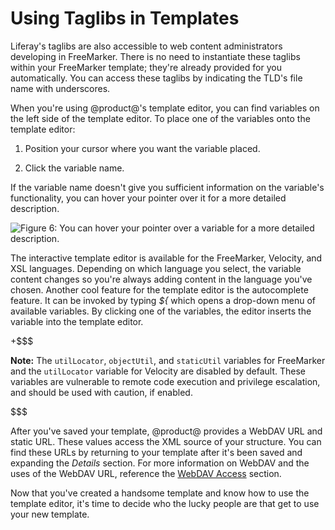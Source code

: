 # Using Taglibs in Templates

Liferay's taglibs are also accessible to web content administrators developing
in FreeMarker. There is no need to instantiate these taglibs within your
FreeMarker template; they're already provided for you automatically. You can
access these taglibs by indicating the TLD's file name with underscores.

When you're using @product@'s template editor, you can find variables on the 
left side of the template editor. To place one of the variables onto
the template editor:

1.  Position your cursor where you want the variable placed.

2.  Click the variable name.

If the variable name doesn't give you sufficient information on the variable's 
functionality, you can hover your pointer over it for a more detailed 
description.

![Figure 6: You can hover your pointer over a variable for a more detailed description.](../../../images/web-content-templates-create.png)

The interactive template editor is available for the FreeMarker, Velocity, and
XSL languages. Depending on which language you select, the variable content
changes so you're always adding content in the language you've chosen. Another
cool feature for the template editor is the autocomplete feature. It can be
invoked by typing *${* which opens a drop-down menu of available variables. By
clicking one of the variables, the editor inserts the variable into the template
editor.

+$$$

**Note:** The `utilLocator`, `objectUtil`, and `staticUtil` variables for
FreeMarker and the `utilLocator` variable for Velocity are disabled by default.
These variables are vulnerable to remote code execution and privilege
escalation, and should be used with caution, if enabled.

$$$

After you've saved your template, @product@ provides a WebDAV URL and static 
URL. These values access the XML source of your structure. You can find these 
URLs by returning to your template after it's been saved and expanding the 
*Details* section. For more information on WebDAV and the uses of the WebDAV 
URL, reference the [WebDAV Access](/discover/portal/-/knowledge_base/7-0/publishing-files#desktop-access-to-documents-and-media)
section.

Now that you've created a handsome template and know how to use the template
editor, it's time to decide who the lucky people are that get to use your new
template.

